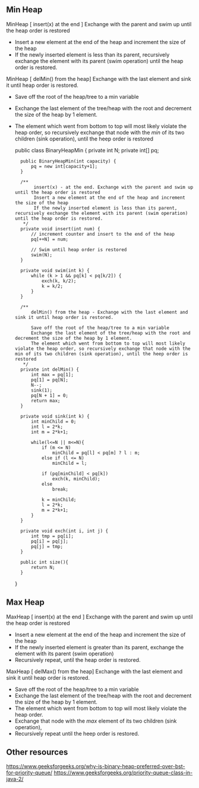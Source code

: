 ## Min Heap

MinHeap [ insert(x) at the end ]
Exchange with the parent and swim up until the heap order is restored
- Insert a new element at the end of the heap and increment the size of the heap
- If the newly inserted element is less than its parent, recursively exchange the element with its parent (swim operation) until the heap order is restored.

MinHeap [ delMin() from the heap]
Exchange with the last element and sink it until heap order is restored. 
- Save off the root of the heap/tree to a min variable
- Exchange the last element of the tree/heap with the root and decrement the size of the heap by 1 element.
- The element which went from bottom to top will most likely violate the heap order, so recursively exchange that node with the *min* of its two children (sink operation), until the heep order is restored


    public class BinaryHeapMin {
        private int N;
        private int[] pq;
    
        public BinaryHeapMin(int capacity) {
            pq = new int[capacity+1];
        }
    
        /**
             insert(x) - at the end. Exchange with the parent and swim up until the heap order is restored
             Insert a new element at the end of the heap and increment the size of the heap
             If the newly inserted element is less than its parent, recursively exchange the element with its parent (swim operation) until the heap order is restored.
         */
        private void insert(int num) {
            // increment counter and insert to the end of the heap
            pq[++N] = num;
    
            // Swim until heap order is restored
            swim(N);
        }
    
        private void swim(int k) {
            while (k > 1 && pq[k] < pq[k/2]) {
                exch(k, k/2);
                k = k/2;
            }
        }
    
        /**
            delMin() from the heap - Exchange with the last element and sink it until heap order is restored.
    
            Save off the root of the heap/tree to a min variable
            Exchange the last element of the tree/heap with the root and decrement the size of the heap by 1 element.
            The element which went from bottom to top will most likely violate the heap order, so recursively exchange that node with the min of its two children (sink operation), until the heep order is restored
         */
        private int delMin() {
            int max = pq[1];
            pq[1] = pq[N];
            N--;
            sink(1);
            pq[N + 1] = 0;
            return max;
        }
    
        private void sink(int k) {
            int minChild = 0;
            int l = 2*k;
            int m = 2*k+1;
    
            while(l<=N || m<=N){
                if (m <= N)
                    minChild = pq[l] < pq[m] ? l : m;
                else if (l <= N)
                    minChild = l;
    
                if (pq[minChild] < pq[k])
                    exch(k, minChild);
                else
                    break;
    
                k = minChild;
                l = 2*k;
                m = 2*k+1;
            }
        }
    
        private void exch(int i, int j) {
            int tmp = pq[i];
            pq[i] = pq[j];
            pq[j] = tmp;
        }
    
        public int size(){
            return N;
        }
    }



## Max Heap

MaxHeap [ insert(x) at the end ]
Exchange with the parent and swim up until the heap order is restored
- Insert a new element at the end of the heap and increment the size of the heap
- If the newly inserted element is greater than its parent, exchange the element with its parent (swim operation) 
- Recursively repeat, until the heap order is restored.

MaxHeap [ delMax() from the heap]
Exchange with the last element and sink it until heap order is restored. 
- Save off the root of the heap/tree to a min variable
- Exchange the last element of the tree/heap with the root and decrement the size of the heap by 1 element.
- The element which went from bottom to top will most likely violate the heap order. 
- Exchange that node with the *max* element of its two children (sink operation), 
- Recursively repeat until the heep order is restored.

## Other resources
https://www.geeksforgeeks.org/why-is-binary-heap-preferred-over-bst-for-priority-queue/
https://www.geeksforgeeks.org/priority-queue-class-in-java-2/